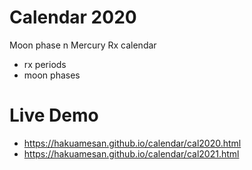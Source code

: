 # Calendar 2020

Moon phase n Mercury Rx calendar

- rx periods 
- moon phases

# Live Demo
- https://hakuamesan.github.io/calendar/cal2020.html
- https://hakuamesan.github.io/calendar/cal2021.html

